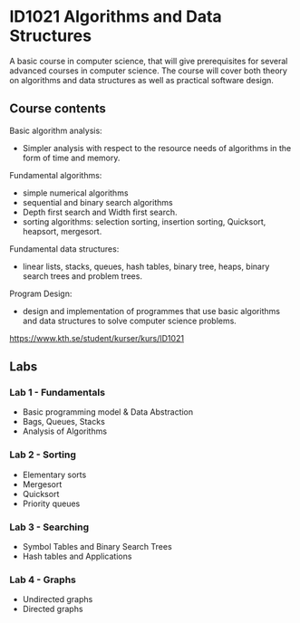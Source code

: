 # ID1021 Algorithms and Data Structures

A basic course in computer science, that will give prerequisites for several advanced courses in computer science. The course will cover both theory on algorithms and data structures as well as practical software design.

## Course contents

Basic algorithm analysis:
- Simpler analysis with respect to the resource needs of algorithms in the form of time and memory.

Fundamental algorithms:
- simple numerical algorithms
- sequential and binary search algorithms
- Depth first search and Width first search.
- sorting algorithms: selection sorting, insertion sorting, Quicksort, heapsort, mergesort.

Fundamental data structures:
- linear lists, stacks, queues, hash tables, binary tree, heaps, binary search trees and problem trees.

Program Design:
- design and implementation of programmes that use basic algorithms and data structures to solve computer science problems.

https://www.kth.se/student/kurser/kurs/ID1021

## Labs
### Lab 1 - Fundamentals
- Basic programming model & Data Abstraction
- Bags, Queues, Stacks
- Analysis of Algorithms

### Lab 2 - Sorting
- Elementary sorts
- Mergesort
- Quicksort
- Priority queues

### Lab 3 - Searching
- Symbol Tables and Binary Search Trees
- Hash tables and Applications

### Lab 4 - Graphs
- Undirected graphs
- Directed graphs
